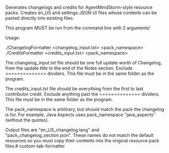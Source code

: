Generates changelogs and credits for AgentMindStorm-style resource packs. Creates en_US and settings JSON UI files whose contents can be pasted directly into existing files.

This program MUST be run from the command line with 2 arguments!

Usage:

./ChangelogFormatter <changelog_input.txt> <pack_namespace>
./CreditsFormatter <credits_input.txt> <pack_namespace>

The changelog_input.txt file should be one full update worth of Changelog, from the update title to the end of the Notes section. Exclude ============== dividers. This file must be in the same folder as the program.

The credits_input.txt file should be everything from the first to last contributor credit. Exclude anything past the ============== dividers. This file must be in the same folder as the program.

The pack_namespace is arbitrary, but should match the pack the changelog is for. For example, Java Aspects uses pack_namespace "java_aspects" (without the quotes).

Output files are "en_US_changelog.lang" and "pack_changelog_section.json". These names do not match the default resources so you must copy their contents into the original resource pack files.#   c u s t o m - t a b - f o r m a t t e r  
 